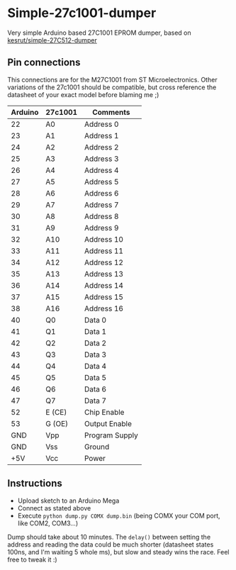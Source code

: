 # Simple-27c1001-dumper
Very simple Arduino based 27C1001 EPROM dumper, based on [kesrut/simple-27C512-dumper](https://github.com/kesrut/simple-27C512-dumper)

## Pin connections
This connections are for the M27C1001 from ST Microelectronics. Other variations of the 27c1001 should be compatible, but cross reference the datasheet of your exact model before blaming me ;)

|Arduino|27c1001|Comments|
|-------|-------|--------|
|22|A0|Address 0|
|23|A1|Address 1|
|24|A2|Address 2|
|25|A3|Address 3|
|26|A4|Address 4|
|27|A5|Address 5|
|28|A6|Address 6|
|29|A7|Address 7|
|30|A8|Address 8|
|31|A9|Address 9|
|32|A10|Address 10|
|33|A11|Address 11|
|34|A12|Address 12|
|35|A13|Address 13|
|36|A14|Address 14|
|37|A15|Address 15|
|38|A16|Address 16|
|40|Q0|Data 0|
|41|Q1|Data 1|
|42|Q2|Data 2|
|43|Q3|Data 3|
|44|Q4|Data 4|
|45|Q5|Data 5|
|46|Q6|Data 6|
|47|Q7|Data 7|
|52|E (CE)|Chip Enable|
|53|G (OE)|Output Enable|
|GND|Vpp|Program Supply|
|GND|Vss|Ground|
|+5V|Vcc|Power|

## Instructions
- Upload sketch to an Arduino Mega
- Connect as stated above
- Execute `python dump.py COMX dump.bin` (being COMX your COM port, like COM2, COM3...)

Dump should take about 10 minutes. The `delay()` between setting the address and reading the data could be much shorter (datasheet states 100ns, and I'm waiting 5 whole ms), but slow and steady wins the race. Feel free to tweak it :)
